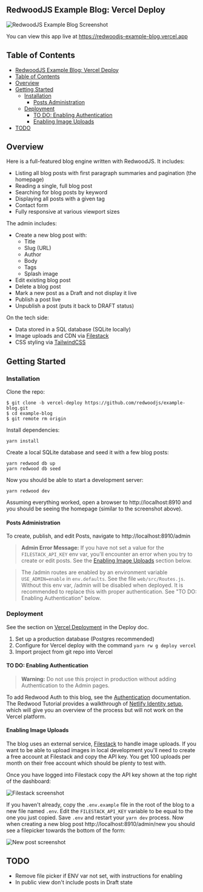 ## RedwoodJS Example Blog: Vercel Deploy

![RedwoodJS Example Blog Screenshot](https://user-images.githubusercontent.com/300/67903394-aced3080-fb28-11e9-85bb-b5fdbb4b6c34.png)

You can view this app live at https://redwoodjs-example-blog.vercel.app

## Table of Contents
- [RedwoodJS Example Blog: Vercel Deploy](#redwoodjs-example-blog-vercel-deploy)
- [Table of Contents](#table-of-contents)
- [Overview](#overview)
- [Getting Started](#getting-started)
  - [Installation](#installation)
    - [Posts Administration](#posts-administration)
  - [Deployment](#deployment)
    - [TO DO: Enabling Authentication](#to-do-enabling-authentication)
    - [Enabling Image Uploads](#enabling-image-uploads)
- [TODO](#todo)

## Overview

Here is a full-featured blog engine written with RedwoodJS. It includes:

* Listing all blog posts with first paragraph summaries and pagination (the homepage)
* Reading a single, full blog post
* Searching for blog posts by keyword
* Displaying all posts with a given tag
* Contact form
* Fully responsive at various viewport sizes

The admin includes:  

* Create a new blog post with:
    * Title
    * Slug (URL)
    * Author
    * Body
    * Tags
    * Splash image
* Edit existing blog post
* Delete a blog post
* Mark a new post as a Draft and not display it live
* Publish a post live
* Unpublish a post (puts it back to DRAFT status)

On the tech side:

* Data stored in a SQL database (SQLite locally)
* Image uploads and CDN via [Filestack](https://filestack.com)
* CSS styling via [TailwindCSS](https://tailwindcss.com)

## Getting Started

### Installation

Clone the repo:

    $ git clone -b vercel-deploy https://github.com/redwoodjs/example-blog.git
    $ cd example-blog
    $ git remote rm origin

Install dependencies:

    yarn install

Create a local SQLite database and seed it with a few blog posts:

    yarn redwood db up
    yarn redwood db seed

Now you should be able to start a development server:

    yarn redwood dev

Assuming everything worked, open a browser to http://localhost:8910 and you should be seeing the homepage (similar to the screenshot above).

#### Posts Administration
To create, publish, and edit Posts, navigate to http://localhost:8910/admin

> **Admin Error Message:** If you have not set a value for the `FILESTACK_API_KEY` env var, you'll encounter an error when you try to create or edit posts. See the [Enabling Image Uploads](#enabling-image-uploads) section below.

> The /admin routes are enabled by an environment variable `USE_ADMIN=enable` in `env.defaults`. See the file `web/src/Routes.js`. Without this env var, /admin will be disabled when deployed. It is recommended to replace this with proper authentication. See "TO DO: Enabling Authentication" below.

### Deployment

See the section on [Vercel Deployment](https://redwoodjs.com/docs/deploy#vercel-deploy) in the Deploy doc.
1. Set up a production database (Postgres recommended)
2. Configure for Vercel deploy with the command `yarn rw g deploy vercel`
3. Import project from git repo into Vercel

#### TO DO: Enabling Authentication

> **Warning:** Do not use this project in production without adding Authentication to the Admin pages.

To add Redwood Auth to this blog, see the [Authentication](https://redwoodjs.com/docs/authentication) documentation. The Redwood Tutorial provides a walkthrough of [Netlify Identity setup](https://redwoodjs.com/tutorial/authentication), which will give you an overview of the process but will not work on the Vercel platform.

#### Enabling Image Uploads

The blog uses an external service, [Filestack](https://filestack.com) to handle image uploads. If you want to be able to upload images in local development you'll need to create a free account at Filestack and copy the API key. You get 100 uploads per month on their free account which should be plenty to test with.

Once you have logged into Filestack copy the API key shown at the top right of the dashboard:

![Filestack screenshot](https://user-images.githubusercontent.com/300/67905641-40296480-fb2f-11e9-8f86-94fd6ddbb12d.png)

If you haven't already, copy the `.env.example` file in the root of the blog to a new file named `.env`. Edit the `FILESTACK_API_KEY` variable to be equal to the one you just copied. Save `.env` and restart your `yarn dev` process. Now when creating a new blog post http://localhost:8910/admin/new you should see a filepicker towards the bottom of the form:

![New post screenshot](https://user-images.githubusercontent.com/300/67907861-9f3ea780-fb36-11e9-8bca-4e71c38d47e3.png)

## TODO

* Remove file picker if ENV var not set, with instructions for enabling
* In public view don't include posts in Draft state
